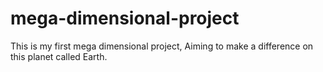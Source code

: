 # mega-dimensional-project
This is my first mega dimensional project, Aiming to make a difference on this planet called Earth.
